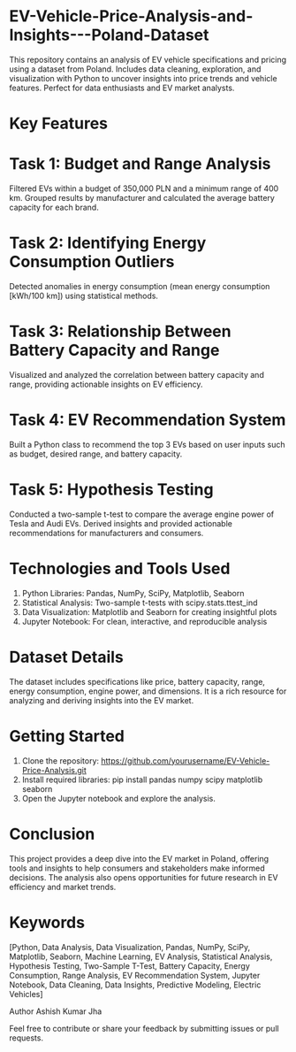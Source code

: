 # EV-Vehicle-Price-Analysis-and-Insights---Poland-Dataset
This repository contains an analysis of EV vehicle specifications and pricing using a dataset from Poland. Includes data cleaning, exploration, and visualization with Python to uncover insights into price trends and vehicle features. Perfect for data enthusiasts and EV market analysts.

# Key Features
# Task 1: Budget and Range Analysis
Filtered EVs within a budget of 350,000 PLN and a minimum range of 400 km.
Grouped results by manufacturer and calculated the average battery capacity for each brand.

# Task 2: Identifying Energy Consumption Outliers
Detected anomalies in energy consumption (mean energy consumption [kWh/100 km]) using statistical methods.

# Task 3: Relationship Between Battery Capacity and Range
Visualized and analyzed the correlation between battery capacity and range, providing actionable insights on EV efficiency.

# Task 4: EV Recommendation System
Built a Python class to recommend the top 3 EVs based on user inputs such as budget, desired range, and battery capacity.

# Task 5: Hypothesis Testing
Conducted a two-sample t-test to compare the average engine power of Tesla and Audi EVs.
Derived insights and provided actionable recommendations for manufacturers and consumers.

# Technologies and Tools Used
1. Python Libraries: Pandas, NumPy, SciPy, Matplotlib, Seaborn
2. Statistical Analysis: Two-sample t-tests with scipy.stats.ttest_ind
3. Data Visualization: Matplotlib and Seaborn for creating insightful plots
4. Jupyter Notebook: For clean, interactive, and reproducible analysis

# Dataset Details
The dataset includes specifications like price, battery capacity, range, energy consumption, engine power, and dimensions. It is a rich resource for analyzing and deriving insights into the EV market.

# Getting Started
1. Clone the repository:
   https://github.com/yourusername/EV-Vehicle-Price-Analysis.git  
2. Install required libraries:
   pip install pandas numpy scipy matplotlib seaborn  
3. Open the Jupyter notebook and explore the analysis.

# Conclusion
This project provides a deep dive into the EV market in Poland, offering tools and insights to help consumers and stakeholders make informed decisions. The analysis also opens opportunities for future research in EV efficiency and market trends.

# Keywords
[Python, Data Analysis, Data Visualization, Pandas, NumPy, SciPy, Matplotlib, Seaborn, Machine Learning, EV Analysis, Statistical Analysis, Hypothesis Testing, Two-Sample T-Test, Battery Capacity, Energy Consumption, Range Analysis, EV Recommendation System, Jupyter Notebook, Data Cleaning, Data Insights, Predictive Modeling, Electric Vehicles]

Author
Ashish Kumar Jha

Feel free to contribute or share your feedback by submitting issues or pull requests.

